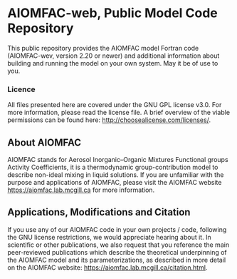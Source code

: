# AIOMFAC-web, Public Model Code Repository

This public repository provides the AIOMFAC model Fortran code (AIOMFAC-wev, version 2.20 or newer) and additional information about building and running the model on your own system. May it be of use to you.

### Licence
All files presented here are covered under the GNU GPL license v3.0. For more information, please read the license file. A brief overview of the viable permissions can be found here: http://choosealicense.com/licenses/.

## About AIOMFAC
AIOMFAC stands for Aerosol Inorganic&ndash;Organic Mixtures Functional groups Activity Coefficients, it is a thermodynamic group-contribution model to describe non-ideal mixing in liquid solutions. If you are unfamiliar with the purpose and applications of AIOMFAC, please visit the AIOMFAC website https://aiomfac.lab.mcgill.ca for more information.

## Applications, Modifications and Citation
If you use any of our AIOMFAC code in your own projects / code, following the GNU license restrictions, we would appreciate hearing about it. In scientific or other publications, we also request that you reference the main peer-reviewed publications which describe the theoretical underpinning of the AIOMFAC model and its parameterizations, as described in more detail on the AIOMFAC website: https://aiomfac.lab.mcgill.ca/citation.html.
